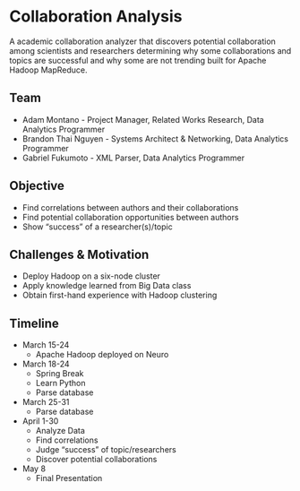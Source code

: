 # Collaboration Analysis
A academic collaboration analyzer that discovers potential collaboration among scientists and researchers determining why some collaborations and topics are successful and why some are not trending built for Apache Hadoop MapReduce.

## Team
* Adam Montano - Project Manager, Related Works Research, Data Analytics Programmer
* Brandon Thai Nguyen - Systems Architect & Networking, Data Analytics Programmer
* Gabriel Fukumoto - XML Parser, Data Analytics Programmer

## Objective
* Find correlations between authors and their collaborations
* Find potential collaboration opportunities between authors
* Show “success” of a researcher(s)/topic

## Challenges & Motivation
* Deploy Hadoop on a six-node cluster
* Apply knowledge learned from Big Data class
* Obtain first-hand experience with Hadoop clustering


## Timeline
* March 15-24
  * Apache Hadoop deployed on Neuro
* March 18-24
  * Spring Break
  * Learn Python
  * Parse database
* March 25-31
  * Parse database
* April 1-30
  * Analyze Data
  * Find correlations
  * Judge “success” of topic/researchers
  * Discover potential collaborations
* May 8
  * Final Presentation
